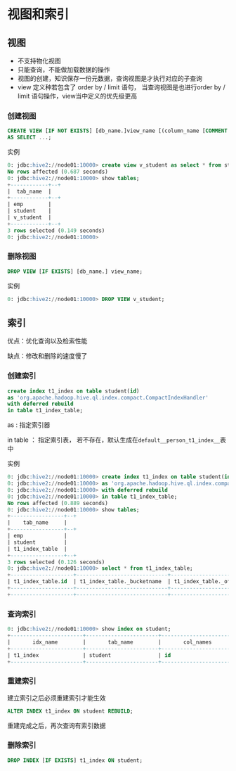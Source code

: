 # 视图和索引

## 视图

- 不支持物化视图
- 只能查询，不能做加载数据的操作
- 视图的创建，知识保存一份元数据，查询视图是才执行对应的子查询
- view 定义种若包含了 order by / limit 语句， 当查询视图是也进行order by / limit 语句操作，view当中定义的优先级更高

### 创建视图

```sql
CREATE VIEW [IF NOT EXISTS] [db_name.]view_name [(column_name [COMMENT column_commnet], ...)][COMMENT view_comment][TBLPROPERTIES (property_name = property_value, ...)] 
AS SELECT ...;
```

实例

```sql
0: jdbc:hive2://node01:10000> create view v_student as select * from student;
No rows affected (0.687 seconds)
0: jdbc:hive2://node01:10000> show tables;
+------------+--+
|  tab_name  |
+------------+--+
| emp        |
| student    |
| v_student  |
+------------+--+
3 rows selected (0.149 seconds)
0: jdbc:hive2://node01:10000> 
```

### 删除视图

```sql
DROP VIEW [IF EXISTS] [db_name.] view_name;
```

实例

```sql
0: jdbc:hive2://node01:10000> DROP VIEW v_student;
```

## 索引

优点：优化查询以及检索性能

缺点：修改和删除的速度慢了

### 创建索引

```sql
create index t1_index on table student(id)
as 'org.apache.hadoop.hive.ql.index.compact.CompactIndexHandler'
with deferred rebuild
in table t1_index_table;
```

as : 指定索引器

in table ： 指定索引表， 若不存在，默认生成在`default__person_t1_index__`表中

实例

```sql
0: jdbc:hive2://node01:10000> create index t1_index on table student(id)
0: jdbc:hive2://node01:10000> as 'org.apache.hadoop.hive.ql.index.compact.CompactIndexHandler'
0: jdbc:hive2://node01:10000> with deferred rebuild
0: jdbc:hive2://node01:10000> in table t1_index_table;
No rows affected (0.889 seconds)
0: jdbc:hive2://node01:10000> show tables;
+-----------------+--+
|    tab_name     |
+-----------------+--+
| emp             |
| student         |
| t1_index_table  |
+-----------------+--+
3 rows selected (0.126 seconds)
0: jdbc:hive2://node01:10000> select * from t1_index_table;
+--------------------+-----------------------------+--------------------------+--+
| t1_index_table.id  | t1_index_table._bucketname  | t1_index_table._offsets  |
+--------------------+-----------------------------+--------------------------+--+
+--------------------+-----------------------------+--------------------------+--+
```

### 查询索引

```sql
0: jdbc:hive2://node01:10000> show index on student;
+-----------------------+-----------------------+-----------------------+-----------------------+-----------------------+----------+--+
|       idx_name        |       tab_name        |       col_names       |     idx_tab_name      |       idx_type        | comment  |
+-----------------------+-----------------------+-----------------------+-----------------------+-----------------------+----------+--+
| t1_index              | student               | id                    | t1_index_table        | compact               |          |
+-----------------------+-----------------------+-----------------------+-----------------------+-----------------------+----------+--+
```

### 重建索引

建立索引之后必须重建索引才能生效

```sql
ALTER INDEX t1_index ON student REBUILD;
```

重建完成之后，再次查询有索引数据

### 删除索引

```sql
DROP INDEX [IF EXISTS] t1_index ON student;
```



